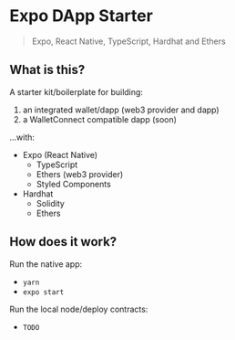 # Expo DApp Starter
> Expo, React Native, TypeScript, Hardhat and Ethers


## What is this?

A starter kit/boilerplate for building:

1. an integrated wallet/dapp (web3 provider and dapp)
2. a WalletConnect compatible dapp (soon)

...with:

* Expo (React Native)
	* TypeScript
	* Ethers (web3 provider)
	* Styled Components
* Hardhat
	* Solidity
	* Ethers


## How does it work?

Run the native app:

* `yarn`
* `expo start`

Run the local node/deploy contracts:

* `TODO`
